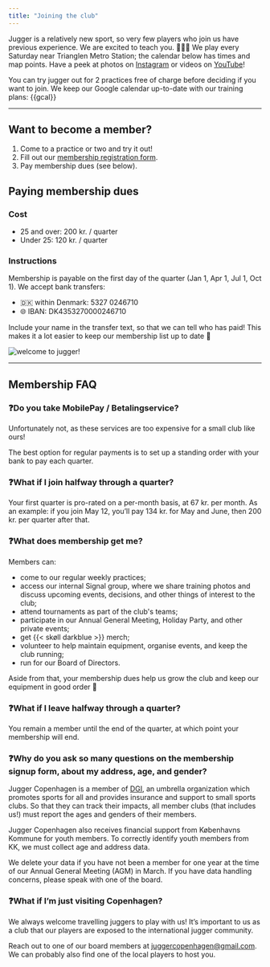 ```yaml
---
title: "Joining the club"
---
```


Jugger is a relatively new sport, so very few players who join us have previous experience. We are excited to teach you. 🧑🏽‍🏫 We play every Saturday near Trianglen Metro Station; the calendar below has times and map points. Have a peek at photos on [Instagram](https://www.instagram.com/juggercph/) or videos on [YouTube](https://www.youtube.com/@JuggerCopenhagen/)!

You can try jugger out for 2 practices free of charge before deciding if you want to join. We keep our Google calendar up-to-date with our training plans:
{{gcal}}

---

## Want to become a member?

1. Come to a practice or two and try it out!
2. Fill out our [membership registration form](https://tinyurl.com/juggercphregistration).
3. Pay membership dues (see below).

## Paying membership dues

### Cost
* 25 and over: 200 kr. / quarter
* Under 25: 120 kr. / quarter

### Instructions
Membership is payable on the first day of the quarter (Jan 1, Apr 1, Jul 1, Oct 1).  We accept bank transfers:

* 🇩🇰 within Denmark: 5327 0246710
* 🌐 IBAN: DK4353270000246710

Include your name in the transfer text, so that we can tell who has paid!
This makes it a lot easier to keep our membership list up to date 🙂

![welcome to jugger!](/images/hug2.jpg)

----

## Membership FAQ

### ❓Do you take MobilePay / Betalingservice?

Unfortunately not, as these services are too expensive for a small club like ours!

The best option for regular payments is to set up a standing order with your bank to pay each quarter.

### ❓What if I join halfway through a quarter?

Your first quarter is pro-rated on a per-month basis, at 67 kr. per month.  As an example: if you join May 12, you’ll pay 134 kr. for May and June, then 200 kr. per quarter after that.

### ❓What does membership get me?

Members can:

- come to our regular weekly practices;
- access our internal Signal group, where we share training photos and discuss upcoming events, decisions, and other things of interest to the club;
- attend tournaments as part of the club's teams;
- participate in our Annual General Meeting, Holiday Party, and other private events;
- get {{< skøll darkblue >}} merch;
- volunteer to help maintain equipment, organise events, and keep the club running;
- run for our Board of Directors.

Aside from that, your membership dues help us grow the club and keep our equipment in good order 💪

### ❓What if I leave halfway through a quarter?

You remain a member until the end of the quarter, at which point your membership will end.

### ❓Why do you ask so many questions on the membership signup form, about my address, age, and gender?

Jugger Copenhagen is a member of [DGI](https://dgi.dk/), an umbrella organization which promotes sports for all and provides insurance and support to small sports clubs. So that they can track their impacts, all member clubs (that includes us!) must report the ages and genders of their members.

Jugger Copenhagen also receives financial support from Københavns Kommune for youth members. To correctly identify youth members from KK, we must collect age and address data.

We delete your data if you have not been a member for one year at the time of our Annual General Meeting (AGM) in March. If you have data handling concerns, please speak with one of the board.

### ❓What if I’m just visiting Copenhagen?

We always welcome travelling juggers to play with us!  It’s important to us as a club that our players are exposed to the international jugger community.

Reach out to one of our board members at [juggercopenhagen@gmail.com](mailto:juggercopenhagen@gmail.com).  We can probably also find one of the local players to host you.
